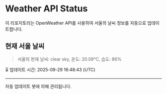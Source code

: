 
# Weather API Status

이 리포지토리는 OpenWeather API를 사용하여 서울의 날씨 정보를 자동으로 업데이트합니다.

## 현재 서울 날씨
> 서울의 현재 날씨: clear sky, 온도: 20.09°C, 습도: 86%

⏳ 업데이트 시간: 2025-09-29 16:48:43 (UTC)

---
자동 업데이트 봇에 의해 관리됩니다.
